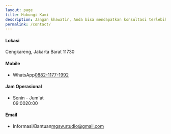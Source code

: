 ```yaml
---
layout: page
title: Hubungi Kami
description: Jangan khawatir, Anda bisa mendapatkan konsultasi terlebih dahulu secara GRATIS!!! dengan melalui mengisi form di bawah ini atau menghubungi kami melalui nomor yang sudah disediakan pada halaman ini.
permalink: /contact/
---
```


<section class="bg-secondary">
	<div class="container pt-5 pb-lg-2 pb-xl-4 py-xxl-5">
		<div class="row row-cols-1 row-cols-sm-2 row-cols-xl-4 g-4 pb-2 pb-sm-4 pb-lg-5">
			<div class="col">
				<div class="card border-0 h-100">
					<div class="card-body">
						<h4 class="card-title mb-4">Lokasi</h4>
						<p class="fs-lg fw-medium">Cengkareng, Jakarta Barat 11730</p>
					</div>
				</div>
			</div>
			<div class="col">
				<div class="card border-0 h-100">
					<div class="card-body">
						<h4 class="card-title mb-4">Mobile</h4>
						<ul class="list-unstyled mb-0">
							<li class="pb-1"><span class="d-block fs-sm text-muted mb-1">WhatsApp</span><a class="nav-link fs-lg p-0" href="https://wa.me/+6281282820734" target="_blank">0882-1177-1992</a></li>
						</ul>
					</div>
				</div>
			</div>
			<div class="col">
				<div class="card border-0 h-100">
					<div class="card-body">
						<h4 class="card-title mb-4">Jam Operasional</h4>
						<ul class="list-unstyled mb-0">
							<li class="pb-1"><span class="d-block fs-sm text-muted mb-1">Senin - Jum'at</span>
								<div class="d-flex align-items-center"><span class="text-nav fs-lg fw-medium">09:00</span><span class="border-top mx-4" style="width: 36px; height: 1px;"></span><span class="text-nav fs-lg fw-medium">20:00</span></div>
							</li>
						</ul>
					</div>
				</div>
			</div>
			<div class="col">
				<div class="card border-0 h-100">
					<div class="card-body">
						<h4 class="card-title mb-4">Email</h4>
						<ul class="list-unstyled mb-0">
							<li class="pb-1"><span class="d-block fs-sm text-muted mb-1">Informasi/Bantuan</span><a class="nav-link fs-lg p-0" href="#">mgsw.studio@gmail.com</a></li>
						</ul>
					</div>
				</div>
			</div>
		</div>
	</div>
</section>
